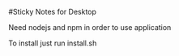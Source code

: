 #Sticky Notes for Desktop

Need nodejs and npm in order to use application 

To install just run install.sh
